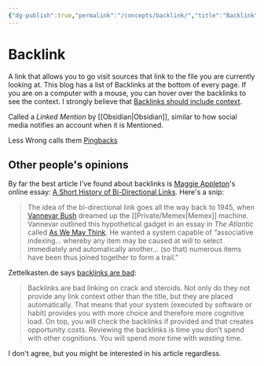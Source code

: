 ```yaml
---
{"dg-publish":true,"permalink":"/concepts/backlink/","title":"Backlink"}
---
```



# Backlink

A link that allows you to go visit sources that link to the file you are currently looking at. This blog has a list of Backlinks at the bottom of every page. If you are on a computer with a mouse, you can hover over the backlinks to see the context. I strongly believe that [Backlinks should include context](Backlinks%20should%20include%20context.md).

Called a *Linked Mention* by [[Obsidian\|Obsidian]], similar to how social media notifies an account when it is Mentioned.

Less Wrong calls them [Pingbacks](https://www.lesswrong.com/posts/FvTc37vCGZQZdMWoz/site-update-subscriptions-bookmarks-and-pingbacks#gzbeSrCwaXyzo9Nkq)

## Other people's opinions

By far the best article I've found about backlinks is [Maggie Appleton](notes/Maggie%20Appleton)'s online essay: [A Short History of Bi-Directional Links](https://maggieappleton.com/bidirectionals). Here's a snip:
> The idea of the bi-directional link goes all the way back to 1945, when [Vannevar Bush](https://en.wikipedia.org/wiki/Vannevar_Bush) dreamed up the [[Private/Memex\|Memex]] machine. Vannevar outlined this hypothetical gadget in an essay in _The Atlantic_ called [As We May Think](https://www.theatlantic.com/magazine/archive/1945/07/as-we-may-think/303881/). He wanted a system capable of “associative indexing... whereby any item may be caused at will to select immediately and automatically another... (so that) numerous items have been thus joined together to form a trail.”

Zettelkasten.de says [backlinks are bad](https://zettelkasten.de/posts/backlinks-are-bad-links/):
> Backlinks are bad linking on crack and steroids. Not only do they not provide any link context other than the title, but they are placed automatically. That means that your system (executed by software or habit) provides you with more choice and therefore more cognitive load. On top, you will check the backlinks if provided and that creates opportunity costs. Reviewing the backlinks is time you don’t spend with other cognitions. You will spend _more_ time with _wasting_ time.

I don't agree, but you might be interested in his article regardless.

